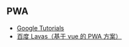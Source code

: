 ## PWA

* [Google Tutorials](https://codelabs.developers.google.com/codelabs/your-first-pwapp/#0)
* [百度 Lavas（基于 vue 的 PWA 方案）](https://lavas.baidu.com/)



